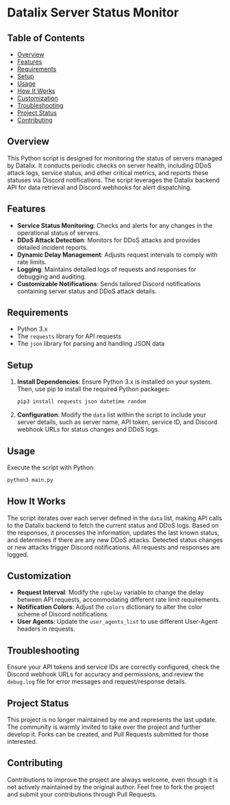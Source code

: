 # Datalix Server Status Monitor

## Table of Contents

- [Overview](#overview)
- [Features](#features)
- [Requirements](#requirements)
- [Setup](#setup)
- [Usage](#usage)
- [How It Works](#how-it-works)
- [Customization](#customization)
- [Troubleshooting](#troubleshooting)
- [Project Status](#project-status)
- [Contributing](#contributing)

## Overview

This Python script is designed for monitoring the status of servers managed by Datalix. It conducts periodic checks on server health, including DDoS attack logs, service status, and other critical metrics, and reports these statuses via Discord notifications. The script leverages the Datalix backend API for data retrieval and Discord webhooks for alert dispatching.

## Features

- **Service Status Monitoring**: Checks and alerts for any changes in the operational status of servers.
- **DDoS Attack Detection**: Monitors for DDoS attacks and provides detailed incident reports.
- **Dynamic Delay Management**: Adjusts request intervals to comply with rate limits.
- **Logging**: Maintains detailed logs of requests and responses for debugging and auditing.
- **Customizable Notifications**: Sends tailored Discord notifications containing server status and DDoS attack details.

## Requirements

- Python 3.x
- The `requests` library for API requests
- The `json` library for parsing and handling JSON data

## Setup

1. **Install Dependencies**: Ensure Python 3.x is installed on your system. Then, use pip to install the required Python packages:

   ```bash
   pip3 install requests json datetime random
   ```

2. **Configuration**: Modify the `data` list within the script to include your server details, such as server name, API token, service ID, and Discord webhook URLs for status changes and DDoS logs.

## Usage

Execute the script with Python:

```bash
python3 main.py
```

## How It Works

The script iterates over each server defined in the `data` list, making API calls to the Datalix backend to fetch the current status and DDoS logs. Based on the responses, it processes the information, updates the last known status, and determines if there are any new DDoS attacks. Detected status changes or new attacks trigger Discord notifications. All requests and responses are logged.

## Customization

- **Request Interval**: Modify the `rqDelay` variable to change the delay between API requests, accommodating different rate limit requirements.
- **Notification Colors**: Adjust the `colors` dictionary to alter the color scheme of Discord notifications.
- **User Agents**: Update the `user_agents_list` to use different User-Agent headers in requests.

## Troubleshooting

Ensure your API tokens and service IDs are correctly configured, check the Discord webhook URLs for accuracy and permissions, and review the `debug.log` file for error messages and request/response details.

## Project Status

This project is no longer maintained by me and represents the last update. The community is warmly invited to take over the project and further develop it. Forks can be created, and Pull Requests submitted for those interested.

## Contributing

Contributions to improve the project are always welcome, even though it is not actively maintained by the original author. Feel free to fork the project and submit your contributions through Pull Requests.
